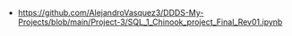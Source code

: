 - https://github.com/AlejandroVasquez3/DDDS-My-Projects/blob/main/Project-3/SQL_1_Chinook_project_Final_Rev01.ipynb

